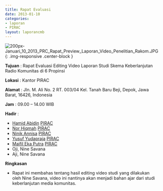 ```yaml
---
title: Rapat Evaluasi
date: 2013-01-10
categories:
- laporan
- PIRAC
layout: laporancmb
---
```



![200px-Januari_10_2013_PRC_Rapat_Preview_Laporan_Video_Penelitian_Rakom.JPG](/uploads/200px-Januari_10_2013_PRC_Rapat_Preview_Laporan_Video_Penelitian_Rakom.JPG){: .img-responsive .center-block }


**Tujuan** : Rapat Evaluasi Editing Video Laporan Studi Skema Keberlanjutan Radio Komunitas di 6 Propinsi 

**Lokasi** : Kantor PIRAC 

**Alamat** : Jln. M. Ali No. 2 RT. 003/04 Kel. Tanah Baru Beji, Depok, Jawa Barat, 16426, Indonesia 

**Jam** : 09.00 – 14.00 WIB 

**Hadir** :
* [Hamid Abidin](http://wiki.ciptamedia.org/wiki/Hamid_Abidin) [PIRAC](wiki.ciptamedia.org/index.php?title=Peneliti_PIRAC&action=edit&redlink=1)
* [Nor Hiqmah](http://wiki.ciptamedia.org/wiki/Nor_Hiqmah) [PIRAC](http://wiki.ciptamedia.org/wiki/PIRAC)
* [Ninik Annisa](http://wiki.ciptamedia.org/wiki/Ninik_Annisa) [PIRAC](http://wiki.ciptamedia.org/wiki/PIRAC)
* [Yusuf Yudapraja](http://wiki.ciptamedia.org/wiki/Yusuf_Yudapraja) [PIRAC](http://wiki.ciptamedia.org/wiki/Sekolah_Fundraising_PIRAC)
* [Maifil Eka Putra](http://wiki.ciptamedia.org/wiki/Maifil_Eka_Putra) [PIRAC](http://wiki.ciptamedia.org/wiki/PIRAC)
* Oji, Nine Savana
* Aji, Nine Savana

**Ringkasan**  
* Rapat ini membahas tentang hasil editing video studi yang dilakukan oleh Nine Savana, video ini nantinya akan menjadi bahan ajar dari studi keberlanjutan media komunitas. 
